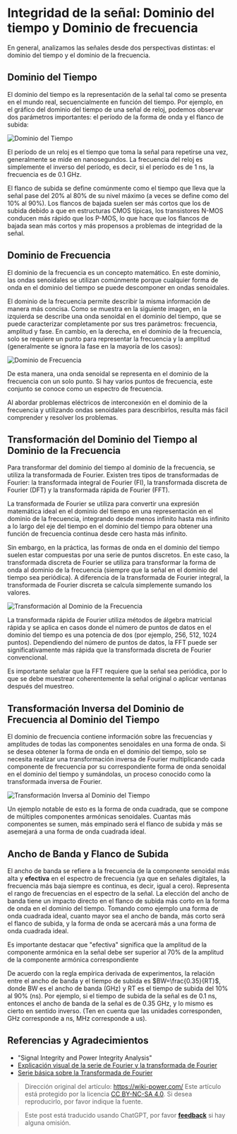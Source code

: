 # Integridad de la señal: Dominio del tiempo y Dominio de frecuencia

En general, analizamos las señales desde dos perspectivas distintas: el dominio del tiempo y el dominio de la frecuencia.

## Dominio del Tiempo

El dominio del tiempo es la representación de la señal tal como se presenta en el mundo real, secuencialmente en función del tiempo. Por ejemplo, en el gráfico del dominio del tiempo de una señal de reloj, podemos observar dos parámetros importantes: el período de la forma de onda y el flanco de subida:

![Dominio del Tiempo](https://media.wiki-power.com/img/20221210154412.png)

El período de un reloj es el tiempo que toma la señal para repetirse una vez, generalmente se mide en nanosegundos. La frecuencia del reloj es simplemente el inverso del período, es decir, si el período es de 1 ns, la frecuencia es de 0.1 GHz.

El flanco de subida se define comúnmente como el tiempo que lleva que la señal pase del 20% al 80% de su nivel máximo (a veces se define como del 10% al 90%). Los flancos de bajada suelen ser más cortos que los de subida debido a que en estructuras CMOS típicas, los transistores N-MOS conducen más rápido que los P-MOS, lo que hace que los flancos de bajada sean más cortos y más propensos a problemas de integridad de la señal.

## Dominio de Frecuencia

El dominio de la frecuencia es un concepto matemático. En este dominio, las ondas senoidales se utilizan comúnmente porque cualquier forma de onda en el dominio del tiempo se puede descomponer en ondas senoidales.

El dominio de la frecuencia permite describir la misma información de manera más concisa. Como se muestra en la siguiente imagen, en la izquierda se describe una onda senoidal en el dominio del tiempo, que se puede caracterizar completamente por sus tres parámetros: frecuencia, amplitud y fase. En cambio, en la derecha, en el dominio de la frecuencia, solo se requiere un punto para representar la frecuencia y la amplitud (generalmente se ignora la fase en la mayoría de los casos):

![Dominio de Frecuencia](https://media.wiki-power.com/img/20221210154759.png)

De esta manera, una onda senoidal se representa en el dominio de la frecuencia con un solo punto. Si hay varios puntos de frecuencia, este conjunto se conoce como un espectro de frecuencia.

Al abordar problemas eléctricos de interconexión en el dominio de la frecuencia y utilizando ondas senoidales para describirlos, resulta más fácil comprender y resolver los problemas.

## Transformación del Dominio del Tiempo al Dominio de la Frecuencia

Para transformar del dominio del tiempo al dominio de la frecuencia, se utiliza la transformada de Fourier. Existen tres tipos de transformadas de Fourier: la transformada integral de Fourier (FI), la transformada discreta de Fourier (DFT) y la transformada rápida de Fourier (FFT).

La transformada de Fourier se utiliza para convertir una expresión matemática ideal en el dominio del tiempo en una representación en el dominio de la frecuencia, integrando desde menos infinito hasta más infinito a lo largo del eje del tiempo en el dominio del tiempo para obtener una función de frecuencia continua desde cero hasta más infinito.

Sin embargo, en la práctica, las formas de onda en el dominio del tiempo suelen estar compuestas por una serie de puntos discretos. En este caso, la transformada discreta de Fourier se utiliza para transformar la forma de onda al dominio de la frecuencia (siempre que la señal en el dominio del tiempo sea periódica). A diferencia de la transformada de Fourier integral, la transformada de Fourier discreta se calcula simplemente sumando los valores.

![Transformación al Dominio de la Frecuencia](https://media.wiki-power.com/img/20221210155042.png)

La transformada rápida de Fourier utiliza métodos de álgebra matricial rápida y se aplica en casos donde el número de puntos de datos en el dominio del tiempo es una potencia de dos (por ejemplo, 256, 512, 1024 puntos). Dependiendo del número de puntos de datos, la FFT puede ser significativamente más rápida que la transformada discreta de Fourier convencional.

Es importante señalar que la FFT requiere que la señal sea periódica, por lo que se debe muestrear coherentemente la señal original o aplicar ventanas después del muestreo.

## Transformación Inversa del Dominio de Frecuencia al Dominio del Tiempo

El dominio de frecuencia contiene información sobre las frecuencias y amplitudes de todas las componentes senoidales en una forma de onda. Si se desea obtener la forma de onda en el dominio del tiempo, solo se necesita realizar una transformación inversa de Fourier multiplicando cada componente de frecuencia por su correspondiente forma de onda senoidal en el dominio del tiempo y sumándolas, un proceso conocido como la transformada inversa de Fourier.

![Transformación Inversa al Dominio del Tiempo](https://media.wiki-power.com/img/20221210155139.png)

Un ejemplo notable de esto es la forma de onda cuadrada, que se compone de múltiples componentes armónicas senoidales. Cuantas más componentes se sumen, más empinado será el flanco de subida y más se asemejará a una forma de onda cuadrada ideal.

## Ancho de Banda y Flanco de Subida

El ancho de banda se refiere a la frecuencia de la componente senoidal más alta y **efectiva** en el espectro de frecuencia (ya que en señales digitales, la frecuencia más baja siempre es continua, es decir, igual a cero). Representa el rango de frecuencias en el espectro de la señal. La elección del ancho de banda tiene un impacto directo en el flanco de subida más corto en la forma de onda en el dominio del tiempo. Tomando como ejemplo una forma de onda cuadrada ideal, cuanto mayor sea el ancho de banda, más corto será el flanco de subida, y la forma de onda se acercará más a una forma de onda cuadrada ideal.

Es importante destacar que "efectiva" significa que la amplitud de la componente armónica en la señal debe ser superior al 70% de la amplitud de la componente armónica correspondiente

De acuerdo con la regla empírica derivada de experimentos, la relación entre el ancho de banda y el tiempo de subida es $BW=\frac{0.35}{RT}$, donde BW es el ancho de banda (GHz) y RT es el tiempo de subida del 10% al 90% (ns). Por ejemplo, si el tiempo de subida de la señal es de 0.1 ns, entonces el ancho de banda de la señal es de 0.35 GHz, y lo mismo es cierto en sentido inverso. (Ten en cuenta que las unidades corresponden, GHz corresponde a ns, MHz corresponde a us).

## Referencias y Agradecimientos

- "Signal Integrity and Power Integrity Analysis"
- [Explicación visual de la serie de Fourier y la transformada de Fourier](https://www.youtube.com/watch?v=q31UcMOuds4)
- [Serie básica sobre la Transformada de Fourier](https://www.youtube.com/watch?v=_3D2yPVlh-w&list=PLEUKC88yR4_al2oa2LF0SKS2RPpxmWg3n)

> Dirección original del artículo: <https://wiki-power.com/>
> Este artículo está protegido por la licencia [CC BY-NC-SA 4.0](https://creativecommons.org/licenses/by/4.0/deed.zh). Si desea reproducirlo, por favor indique la fuente.

> Este post está traducido usando ChatGPT, por favor [**feedback**](https://github.com/linyuxuanlin/Wiki_MkDocs/issues/new) si hay alguna omisión.
